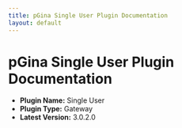 ```yaml
---
title: pGina Single User Plugin Documentation
layout: default
---
```


pGina Single User Plugin Documentation
===================

* **Plugin Name:** Single User
* **Plugin Type:** Gateway
* **Latest Version:** 3.0.2.0

